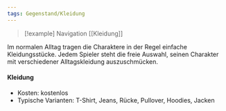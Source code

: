 ```yaml
---
tags: Gegenstand/Kleidung
---
```

> [!example] Navigation 
>  [[Kleidung]]

Im normalen Alltag tragen die Charaktere in der Regel einfache Kleidungsstücke. Jedem Spieler steht die freie Auswahl, seinen Charakter mit verschiedener Alltagskleidung auszuschmücken.  

#### Kleidung
- Kosten: kostenlos
- Typische Varianten: T-Shirt, Jeans, Rücke, Pullover, Hoodies, Jacken